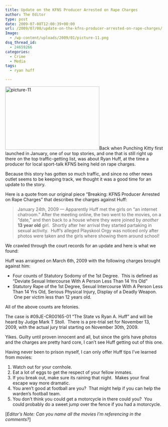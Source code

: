 ```yaml
---
title: Update on the KFNS Producer Arrested on Rape Charges
author: The Editor
type: post
date: 2009-07-08T12:00:39+00:00
url: /2009/07/08/update-on-the-kfns-producer-arrested-on-rape-charges/
Image:
  - /wp-content/uploads/2009/01/picture-11.png
dsq_thread_id:
  - 24659266
categories:
  - Crime
  - Media
tags:
  - ryan huff

---
```

[<img class="alignright size-medium wp-image-227" title="picture-11" src="http://punchingkitty.com/wp-content/uploads/2009/01/picture-11-300x202.png" alt="picture-11" width="300" height="202" srcset="http://media.punchingkitty.com/wordpress/2009/01/picture-11-300x202.png 300w, http://media.punchingkitty.com/wordpress/2009/01/picture-11.png 334w" sizes="(max-width: 300px) 100vw, 300px" />][1]Back when Punching Kitty first launched in January, one of our top stories, and one that is still right up there on the top traffic-getting list, was about Ryan Huff, at the time a producer for local sport-talk KFNS being held on rape charges.

Because this story has gotten so much traffic, and since no other news outlet seems to be keeping track, we thought it was a good time for an update to the story.

Here is a quote from our original piece &#8220;Breaking: KFNS Producer Arrested on Rape Charges&#8221; that describes the charges against Huff:

> January 24th, 2009 &#8212; Apparently Huff met the girls on “an internet chatroom.” After the meeting online, the two went to the movies, on a “date,” and then back to a house where they were joined by <em style="padding: 0px; margin: 0px;">another</em> <strong style="padding: 0px; margin: 0px;">13 year old</strong> girl.  Shortly after her arrival they started partaking in sexual activity.  Huff’s alleged Playskool Orgy was noticed only after photos were taken and the girls where showing them around school!

We crawled through the court records for an update and here is what we found:

Huff was arraigned on March 6th, 2009 with the following charges brought against him:

  * Four counts of Statutory Sodomy of the 1st Degree.  This is defined as &#8220;Deviate Sexual Intercourse With A Person Less Than 14 Yrs Old&#8221;
  * Statutory Rape of the 1st Degree, Sexual Intercourse With A Person Less Than 14 Yrs Old, Serious Physical Injury, Display of a Deadly Weapon.  One per victim less than 12 years old.

All of the above counts are felonies.

The case is #09JE-CR00165-01 &#8220;The State vs Ryan A. Huff&#8221; and will be heard by Judge Mark T Stoll.  There is a pre-trial set for November 13, 2009, with the actual jury trial starting on November 30th, 2009.

Yikes. Guilty until proven innocent and all, but since the girls have photos and the charges are pretty hard core, I can&#8217;t see Huff getting out of this one.

Having never been to prison myself, I can only offer Huff tips I&#8217;ve learned from movies:

  1. Watch out for your cornhole.
  2. Eat a lot of eggs to get the respect of your fellow inmates.
  3. If you break out, make sure its raining that night.  Makes your final escape way more dramatic.
  4. You aren&#8217;t good at football are you?  That might help if you can help the warden&#8217;s football team.
  5. You don&#8217;t think you could get a motorcycle in there could you?  You could probably do a sweet jump over the fence if you had a motorcycle.

[_Editor&#8217;s Note: Can you name all the movies I&#8217;m referencing in the comments?_]

 [1]: http://punchingkitty.com/wp-content/uploads/2009/01/picture-11.png